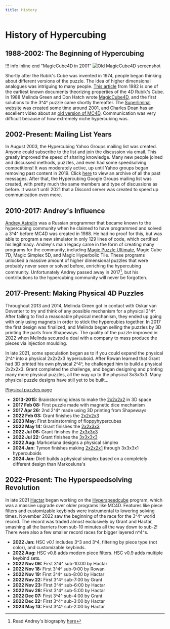 ```yaml
---
title: History
---
```


# History of Hypercubing

## 1988-2002: The Beginning of Hypercubing

!!! info inline end "MagicCube4D in 2001"
    ![Old MagicCube4D screenshot](https://web.archive.org/web/20060510192810/http://www.superliminal.com/cube/1twist.gif)

Shortly after the Rubik's Cube was invented in 1974, people began thinking about different versions of the puzzle. The idea of higher dimensional analogues was intriguing to many people. [This article](https://udel.edu/~tomkeane/RubikTesseract.pdf) from 1982 is one of the earliest known documents theorizing properties of the 4D Rubik's Cube. In 1988 Melinda Green and Don Hatch wrote [MagicCube4D](/software/magiccube4d), and the first solutions to the 3^4^ puzzle came shortly thereafter. The [Superliminal website](https://superliminal.com/) was created some time around 2001, and Charles Doan has an excellent video about an [old version of MC4D](https://www.youtube.com/watch?v=Iade8n4ItPU). Communication was very difficult because of how extremely niche hypercubing was.

## 2002-Present: Mailing List Years

In August 2003, the Hypercubing Yahoo Groups mailing list was created. Anyone could subscribe to the list and join the discussion via email. This greatly improved the speed of sharing knowledge. Many new people joined and discussed methods, puzzles, and even had some speedsolving competitions! It was moderately active, up until Yahoo groups began removing past content in 2019. Click [here](https://hypercubing-archive.gitlab.io/) to view an archive of all the past messages. After that, the Hypercubing Google Groups mailing list was created, with pretty much the same members and type of discussions as before. It wasn't until 2021 that a Discord server was created to speed up communication even more.

## 2010-2017: Andrey's Influence

[Andrey Astrelin](https://superliminal.com/andrey/) was a Russian programmer that became known to the hypercubing community when he claimed to have programmed and solved a 3^4^ before MC4D was created in 1988. He had no proof for this, but was able to program a new simulator in only 129 lines of code, which certified his legitimacy. Andrey's main legacy came in the form of creating many programs for the community, including [Magic Puzzle Ultimate](/software/magicpuzzleultimate), Magic Cube 7D, Magic Simplex 5D, and Magic Hyperbolic Tile. These programs unlocked a massive amount of higher dimensional puzzles that were probably never seen or solved before, enriching the hypercubing community. Unfortunately Andrey passed away in 2017[^1], but his contributions to the hypercubing community will never be forgotten.

## 2017-Present: Making Physical 4D Puzzles

Throughout 2013 and 2014, Melinda Green got in contact with Oskar van Deventer to try and think of any possible mechanism for a physical 2^4^. After failing to find a reasonable physical mechanism, they ended up going with only using magnets in order to stick the hypercubies together. In 2017 the first design was finalized, and Melinda began selling the puzzles by 3D printing the parts from Shapeways. The quality of the puzzle improved in 2022 when Melinda secured a deal with a company to mass produce the pieces via injection moulding.

In late 2021, some speculation began as to if you could expand the physical 2^4^ into a physical 2x2x2x3 hypercuboid. After Rowan learned that Grant had 3D printed his own physical 2^4^, he challenged him to build a physical 2x2x2x3. Grant completed the challenge, and began designing and printing many more physical puzzles, all the way up to the physical 3x3x3x3. Many physical puzzle designs have still yet to be built...

[Physical puzzles page](/puzzles/physical)

- **2013-2015:** Brainstorming ideas to make the [2x2x2x2](/puzzles/2x2x2x2) in 3D space
- **2017 Feb 08:** First puzzle made with magnetic dice mechanism
- **2017 Apr 26:** 2nd 2^4^ made using 3D printing from Shapeways
- **2022 Feb 03:** Grant finishes the [2x2x2x3](/puzzles/physical/2x2x2x3)
- **2023 May:** First brainstorming of floppyhypercubes
- **2022 May 14:** Grant finishes the [2x2x3x3](/puzzles/physical/2x2x3x3)
- **2022 Jul 06:** Grant finishes the [2x3x3x3](/puzzles/physical/2x3x3x3)
- **2022 Jul 22:** Grant finishes the [3x3x3x3](/puzzles/physical/3x3x3x3)
- **2022 Aug:** Markceluna designs a physical simplex
- **2024 Jan:** Tymon finishes making [2x2x2x1](/puzzles/physical/2x2x2x1) through 3x3x3x1 hypercuboids
- **2024 Jan:** Dietl builds a physical simplex based on a completely different design than Markceluna's

## 2022-Present: The Hyperspeedsolving Revolution

In late 2021 [Hactar](/leaderboards/solvers/hactar) began working on the [Hyperspeedcube](/software/hyperspeedcube) program, which was a massive upgrade over older programs like MC4D. Features like piece filters and customizable keybinds were instrumental to lowering solving times. November 2022 saw the beginning of the race for the 3^4^ world record. The record was traded almost exclusively by Grant and Hactar, smashing all the barriers from sub-10 minutes all the way down to sub-2! There were also a few smaller record races for bigger layered n^4^s.

- **2022 Jan:** HSC v0.1 includes 3^3 and 3^4, filtering by piece type (not color), and customizable keybinds.
- **2022 Aug:** HSC v0.8 adds modern piece filters. HSC v0.9 adds multiple keybind sets.
- **2022 Nov 06:** First 3^4^ sub-10:00 by Hactar
- **2022 Nov 18:** First 3^4^ sub-9:00 by Rowan
- **2022 Nov 19:** First 3^4^ sub-8:00 by Hactar
- **2022 Nov 22:** First 3^4^ sub-7:00 by Grant
- **2022 Nov 23:** First 3^4^ sub-6:00 by Hactar
- **2022 Nov 26:** First 3^4^ sub-5:00 by Hactar
- **2022 Dec 07:** First 3^4^ sub-4:00 by Grant
- **2022 Dec 22:** First 3^4^ sub-3:00 by Hactar
- **2023 May 13:** First 3^4^ sub-2:00 by Hactar

[^1]: Read Andrey's biography [here](https://superliminal.com/andrey/biography.html)
